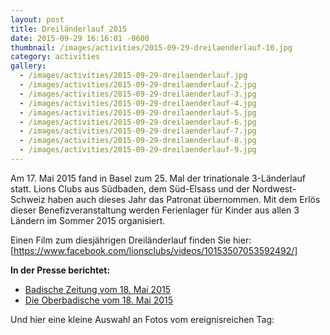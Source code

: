 ```yaml
---
layout: post
title: Dreiländerlauf 2015
date: 2015-09-29 16:16:01 -0600
thumbnail: /images/activities/2015-09-29-dreilaenderlauf-10.jpg
category: activities
gallery:
  - /images/activities/2015-09-29-dreilaenderlauf.jpg
  - /images/activities/2015-09-29-dreilaenderlauf-2.jpg
  - /images/activities/2015-09-29-dreilaenderlauf-3.jpg
  - /images/activities/2015-09-29-dreilaenderlauf-4.jpg
  - /images/activities/2015-09-29-dreilaenderlauf-5.jpg
  - /images/activities/2015-09-29-dreilaenderlauf-6.jpg
  - /images/activities/2015-09-29-dreilaenderlauf-7.jpg
  - /images/activities/2015-09-29-dreilaenderlauf-8.jpg
  - /images/activities/2015-09-29-dreilaenderlauf-9.jpg
---
```


Am 17. Mai 2015 fand in Basel zum 25. Mal der trinationale 3-Länderlauf statt.
Lions Clubs aus Südbaden, dem Süd-Elsass und der Nordwest-Schweiz haben auch dieses Jahr das Patronat übernommen. Mit dem Erlös dieser Benefizveranstaltung werden Ferienlager für Kinder aus allen 3 Ländern im Sommer 2015 organisiert.

Einen Film zum diesjährigen Dreiländerlauf finden Sie hier: [https://www.facebook.com/lionsclubs/videos/10153507053592492/] 

**In der Presse berichtet:**
* [Badische Zeitung vom 18. Mai 2015](http://www.badische-zeitung.de/loerrach/was-die-beine-hergeben--104941191.html)
* [Die Oberbadische vom 18. Mai 2015](http://www.verlagshaus-jaumann.de/inhalt.weil-am-rhein-dreilaenderlauf-weil-am-rhein-durchgangsstation.005af20d-ded4-45c5-a197-994e56fa5475.html)

Und hier eine kleine Auswahl an Fotos vom ereignisreichen Tag: